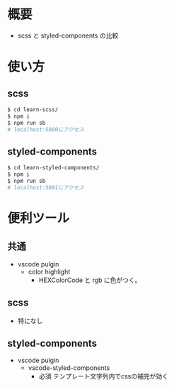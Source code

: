 # 概要

- scss と styled-components の比較

# 使い方

## scss

```sh
$ cd learn-scss/
$ npm i
$ npm run sb
# localhost:5000にアクセス
```

## styled-components

```sh
$ cd learn-styled-components/
$ npm i
$ npm run sb
# localhost:5001にアクセス
```

# 便利ツール

## 共通

- vscode pulgin
  - color highlight
    - HEXColorCode と rgb に色がつく。

## scss

- 特になし

## styled-components

- vscode pulgin
  - vscode-styled-components
    - 必須 テンプレート文字列内でcssの補完が効く
